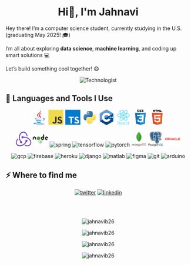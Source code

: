 <div align="center">
  <h1>Hi👋, I'm Jahnavi </h1>
</div>

<p style="text-align: left;">
  Hey there! I’m a computer science student, currently studying in the U.S. (graduating May 2025! 🎓)
  
  I’m all about exploring <strong>data science</strong>, <strong>machine learning</strong>, and coding up smart solutions 💻

  Let’s build something cool together! 😄
</p>
<div align="center">
<img src="https://raw.githubusercontent.com/Tarikul-Islam-Anik/Telegram-Animated-Emojis/main/People/Technologist.webp" alt="Technologist" width="80" height="80" />
</div>
<h2>🚀 Languages and Tools I Use</h2>




<div align="center">
  <p>
    <span>
      <img src="https://raw.githubusercontent.com/devicons/devicon/master/icons/java/java-original.svg" alt="java" width="42" height="42" />
    </span>
    <span>
      <img src="https://raw.githubusercontent.com/devicons/devicon/master/icons/javascript/javascript-original.svg" alt="javascript" width="42" height="42" />
    </span>
    <span>
      <img src="https://raw.githubusercontent.com/devicons/devicon/master/icons/typescript/typescript-original.svg" alt="typescript" width="42" height="42" />
    </span>
    <span>
      <img src="https://raw.githubusercontent.com/devicons/devicon/master/icons/python/python-original.svg" alt="python" width="42" height="42" />
    </span>
    <span>
      <img src="https://raw.githubusercontent.com/devicons/devicon/master/icons/cplusplus/cplusplus-original.svg" alt="cplusplus" width="42" height="42" />
    </span>
    <span>
      <img src="https://raw.githubusercontent.com/devicons/devicon/master/icons/react/react-original-wordmark.svg" alt="react" width="42" height="42" />
    </span>
    <span>
      <img src="https://raw.githubusercontent.com/devicons/devicon/master/icons/css3/css3-original-wordmark.svg" alt="css3" width="42" height="42" />
    </span>
    <span>
      <img src="https://raw.githubusercontent.com/devicons/devicon/master/icons/html5/html5-original-wordmark.svg" alt="html5" width="42" height="42" />
    </span>
  </p>
  <p>
    <span>
      <img src="https://raw.githubusercontent.com/devicons/devicon/master/icons/redux/redux-original.svg" alt="redux" width="42" height="42" />
    </span>
    <span>
      <img src="https://raw.githubusercontent.com/devicons/devicon/master/icons/nodejs/nodejs-original-wordmark.svg" alt="nodejs" width="42" height="42" />
    </span>
    <span>
      <img src="https://www.vectorlogo.zone/logos/springio/springio-icon.svg" alt="spring" width="42" height="42" />
    </span>
    <span>
      <img src="https://www.vectorlogo.zone/logos/tensorflow/tensorflow-icon.svg" alt="tensorflow" width="42" height="42" />
    </span>
    <span>
      <img src="https://www.vectorlogo.zone/logos/pytorch/pytorch-icon.svg" alt="pytorch" width="42" height="42" />
    </span>
    <span>
      <img src="https://raw.githubusercontent.com/devicons/devicon/master/icons/mongodb/mongodb-original-wordmark.svg" alt="mongodb" width="42" height="42" />
    </span>
    <span>
      <img src="https://raw.githubusercontent.com/devicons/devicon/master/icons/postgresql/postgresql-original-wordmark.svg" alt="postgresql" width="42" height="42" />
    </span>
    <span>
      <img src="https://raw.githubusercontent.com/devicons/devicon/master/icons/oracle/oracle-original.svg" alt="oracle" width="42" height="42" />
    </span>
  </p>
  <p>
    <span>
      <img src="https://www.vectorlogo.zone/logos/google_cloud/google_cloud-icon.svg" alt="gcp" width="42" height="42" />
    </span>
    <span>
      <img src="https://www.vectorlogo.zone/logos/firebase/firebase-icon.svg" alt="firebase" width="42" height="42" />
    </span>
    <span>
      <img src="https://www.vectorlogo.zone/logos/heroku/heroku-icon.svg" alt="heroku" width="42" height="42" />
    </span>
    <span>
      <img src="https://cdn.worldvectorlogo.com/logos/django.svg" alt="django" width="42" height="42" />
    </span>
    <span>
      <img src="https://upload.wikimedia.org/wikipedia/commons/2/21/Matlab_Logo.png" alt="matlab" width="42" height="42" />
    </span>
    <span>
      <img src="https://www.vectorlogo.zone/logos/figma/figma-icon.svg" alt="figma" width="42" height="42" />
    </span>
    <span>
      <img src="https://www.vectorlogo.zone/logos/git-scm/git-scm-icon.svg" alt="git" width="42" height="42" />
    </span>
    <span>
      <img src="https://cdn.worldvectorlogo.com/logos/arduino-1.svg" alt="arduino" width="42" height="42" />
    </span>
  </p>
</div>


<h2>⚡️ Where to find me</h2>
<div align="center">
<p><a target="_blank" href="https://twitter.com/jahnavib26" style="display: inline-block;"><img src="https://img.shields.io/badge/twitter-x?style=for-the-badge&logo=x&logoColor=white&color=%230f1419" alt="twitter" /></a>
<a target="_blank" href="https://www.linkedin.com/in/jahnavib26" style="display: inline-block;"><img src="https://img.shields.io/badge/linkedin-logo?style=for-the-badge&logo=linkedin&logoColor=white&color=%230a77b6" alt="linkedin" /></a></p>
</div>

<br></br>

<div align="center">
  <p> 
    <img src="https://komarev.com/ghpvc/?username=jahnavib26&label=Profile%20views&color=0e75b6&style=flat" alt="jahnavib26"/> 
  </p>
  <p>
    <img src="https://github-readme-stats.vercel.app/api?username=jahnavib26&show_icons=true&locale=en" alt="jahnavib26" />
  </p>
  <p>
    <img src="https://github-readme-streak-stats.herokuapp.com/?user=jahnavib26&" alt="jahnavib26" />
  </p>
  <p>
    <img src="https://github-readme-stats.vercel.app/api/top-langs?username=jahnavib26&show_icons=true&locale=en&layout=compact" alt="jahnavib26" />
  </p>
</div>


